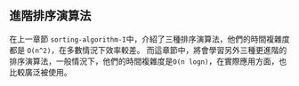 ## 進階排序演算法

在上一章節 `sorting-algorithm-I`中，介紹了三種排序演算法，他們的時間複雜度都是 `O(n^2)`，在多數情況下效率較差。
而這章節中，將會學習另外三種更進階的排序演算法，一般情況下，他們的時間複雜度是`O(n logn)`，在實際應用方面，也比較廣泛被使用。
